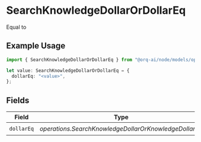 # SearchKnowledgeDollarOrDollarEq

Equal to

## Example Usage

```typescript
import { SearchKnowledgeDollarOrDollarEq } from "@orq-ai/node/models/operations";

let value: SearchKnowledgeDollarOrDollarEq = {
  dollarEq: "<value>",
};
```

## Fields

| Field                                                 | Type                                                  | Required                                              | Description                                           |
| ----------------------------------------------------- | ----------------------------------------------------- | ----------------------------------------------------- | ----------------------------------------------------- |
| `dollarEq`                                            | *operations.SearchKnowledgeDollarOrKnowledgeDollarEq* | :heavy_check_mark:                                    | N/A                                                   |